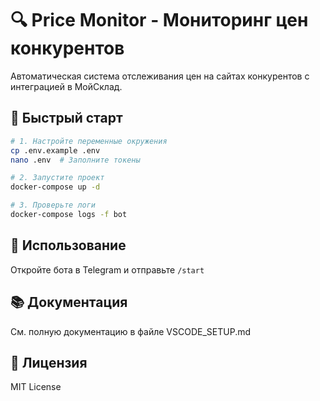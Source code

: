 # 🔍 Price Monitor - Мониторинг цен конкурентов

Автоматическая система отслеживания цен на сайтах конкурентов с интеграцией в МойСклад.

## 🚀 Быстрый старт

```bash
# 1. Настройте переменные окружения
cp .env.example .env
nano .env  # Заполните токены

# 2. Запустите проект
docker-compose up -d

# 3. Проверьте логи
docker-compose logs -f bot
```

## 📱 Использование

Откройте бота в Telegram и отправьте `/start`

## 📚 Документация

См. полную документацию в файле VSCODE_SETUP.md

## 📄 Лицензия

MIT License
